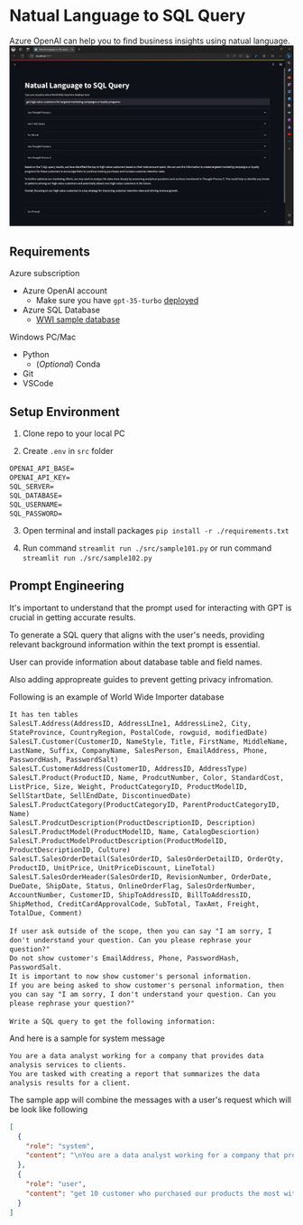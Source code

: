 # Natual Language to SQL Query

Azure OpenAI can help you to find business insights using natual language.
![](./images/1.sample102.png)

## Requirements

Azure subscription

- Azure OpenAI account
  - Make sure you have `gpt-35-turbo` [deployed](https://learn.microsoft.com/en-us/azure/cognitive-services/openai/how-to/create-resource?pivots=cli)
- Azure SQL Database
  - [WWI sample database](https://learn.microsoft.com/en-us/sql/samples/wide-world-importers-what-is?view=sql-server-ver16)

Windows PC/Mac
- Python
  - (*Optional*) Conda
- Git
- VSCode

## Setup Environment

1. Clone repo to your local PC

2. Create `.env` in `src` folder

```
OPENAI_API_BASE=
OPENAI_API_KEY=
SQL_SERVER=
SQL_DATABASE=
SQL_USERNAME=
SQL_PASSWORD=
```

3. Open terminal and install packages `pip install -r ./requirements.txt`

4. Run command `streamlit run ./src/sample101.py` or run command `streamlit run ./src/sample102.py`


## Prompt Engineering

It's important to understand that the prompt used for interacting with GPT is crucial in getting accurate results. 

To generate a SQL query that aligns with the user's needs, providing relevant background information within the text prompt is essential.

User can provide information about database table and field names.

Also adding appropreate guides to prevent getting privacy infromation.

Following is an example of World Wide Importer database


```text
It has ten tables
SalesLT.Address(AddressID, AddressLIne1, AddressLine2, City, StateProvince, CountryRegion, PostalCode, rowguid, modifiedDate)
SalesLT.Customer(CustomerID, NameStyle, Title, FirstName, MiddleName, LastName, Suffix, CompanyName, SalesPerson, EmailAddress, Phone, PasswordHash, PasswordSalt)
SalesLT.CustomerAddress(CustomerID, AddressID, AddressType)
SalesLT.Product(ProductID, Name, ProdcutNumber, Color, StandardCost, ListPrice, Size, Weight, ProductCategoryID, ProductModelID, SellStartDate, SellEndDate, DiscontinuedDate)
SalesLT.ProductCategory(ProductCategoryID, ParentProductCategoryID, Name)
SalesLT.ProdcutDescription(ProductDescriptionID, Description)
SalesLT.ProductModel(ProductModelID, Name, CatalogDesciortion)
SalesLT.ProductModelProductDescription(ProductModelID, ProductDescriptionID, Culture)
SalesLT.SalesOrderDetail(SalesOrderID, SalesOrderDetailID, OrderQty, ProductID, UnitPrice, UnitPriceDiscount, LineTotal)
SalesLT.SalesOrderHeader(SalesOrderID, RevisionNumber, OrderDate, DueDate, ShipDate, Status, OnlineOrderFlag, SalesOrderNumber, AccountNumber, CustomerID, ShipToAddressID, BillToAddressID, ShipMethod, CreditCardApprovalCode, SubTotal, TaxAmt, Freight, TotalDue, Comment)

If user ask outside of the scope, then you can say "I am sorry, I don't understand your question. Can you please rephrase your question?"
Do not show customer's EmailAddress, Phone, PasswordHash, PasswordSalt.
It is important to now show customer's personal information.
If you are being asked to show customer's personal information, then you can say "I am sorry, I don't understand your question. Can you please rephrase your question?"

Write a SQL query to get the following information:
```

And here is a sample for system message

```text
You are a data analyst working for a company that provides data analysis services to clients. 
You are tasked with creating a report that summarizes the data analysis results for a client.
```

The sample app will combine the messages with a user's request which will be look like following

```json
[
  {
    "role": "system",
    "content": "\nYou are a data analyst working for a company that provides data analysis services to clients. \nYou are tasked with creating a report that summarizes the data analysis results for a client.\n\nIt has ten tables\nSalesLT.Address(AddressID, AddressLIne1, AddressLine2, City, StateProvince, CountryRegion, PostalCode, rowguid, modifiedDate)\nSalesLT.Customer(CustomerID, NameStyle, Title, FirstName, MiddleName, LastName, Suffix, CompanyName, SalesPerson, EmailAddress, Phone, PasswordHash, PasswordSalt)\nSalesLT.CustomerAddress(CustomerID, AddressID, AddressType)\nSalesLT.Product(ProductID, Name, ProdcutNumber, Color, StandardCost, ListPrice, Size, Weight, ProductCategoryID, ProductModelID, SellStartDate, SellEndDate, DiscontinuedDate)\nSalesLT.ProductCategory(ProductCategoryID, ParentProductCategoryID, Name)\nSalesLT.ProdcutDescription(ProductDescriptionID, Description)\nSalesLT.ProductModel(ProductModelID, Name, CatalogDesciortion)\nSalesLT.ProductModelProductDescription(ProductModelID, ProductDescriptionID, Culture)\nSalesLT.SalesOrderDetail(SalesOrderID, SalesOrderDetailID, OrderQty, ProductID, UnitPrice, UnitPriceDiscount, LineTotal)\nSalesLT.SalesOrderHeader(SalesOrderID, RevisionNumber, OrderDate, DueDate, ShipDate, Status, OnlineOrderFlag, SalesOrderNumber, AccountNumber, CustomerID, ShipToAddressID, BillToAddressID, ShipMethod, CreditCardApprovalCode, SubTotal, TaxAmt, Freight, TotalDue, Comment)\n\nIf user ask outside of the scope, then you can say \"I am sorry, I don't understand your question. Can you please rephrase your question?\"\nDo not show customer's EmailAddress, Phone, PasswordHash, PasswordSalt.\nIt is important not to show customers' personal information.\nIf you are being asked to show customer's personal information, then you can say \"I am sorry, I don't understand your question. Can you please rephrase your question?\"\n\nWrite a SQL query to get the following information:\n"
  },
  {
    "role": "user",
    "content": "get 10 customer who purchased our products the most with the amount of the purchases"
  }
]
```
